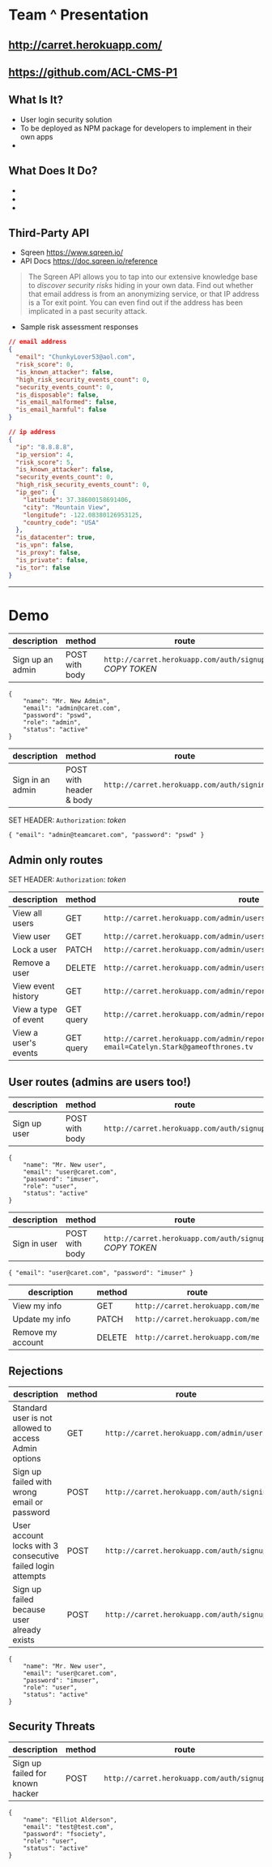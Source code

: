 # Team ^ Presentation

## <http://carret.herokuapp.com/>
## <https://github.com/ACL-CMS-P1>

## What Is It?
* User login security solution
* To be deployed as NPM package for developers to implement in their own apps
* 

## What Does It Do?
* 
* 
* 

## Third-Party API

* Sqreen <https://www.sqreen.io/>
* API Docs <https://doc.sqreen.io/reference>

> The Sqreen API allows you to tap into our extensive knowledge base to *discover security risks* hiding in your own data. Find out whether that email address is from an anonymizing service, or that IP address is a Tor exit point. You can even find out if the address has been implicated in a past security attack.

* Sample risk assessment responses
```json
// email address
{
  "email": "ChunkyLover53@aol.com",
  "risk_score": 0,
  "is_known_attacker": false,
  "high_risk_security_events_count": 0,
  "security_events_count": 0,
  "is_disposable": false,
  "is_email_malformed": false,
  "is_email_harmful": false
}

// ip address
{
  "ip": "8.8.8.8",
  "ip_version": 4,
  "risk_score": 5,
  "is_known_attacker": false,
  "security_events_count": 0,
  "high_risk_security_events_count": 0,
  "ip_geo": {
    "latitude": 37.38600158691406,
    "city": "Mountain View",
    "longitude": -122.08380126953125,
    "country_code": "USA"
  },
  "is_datacenter": true,
  "is_vpn": false,
  "is_proxy": false,
  "is_private": false,
  "is_tor": false
}
```

---

# Demo

description | method | route
--- | --- | ---
Sign up an admin | POST with body | `http://carret.herokuapp.com/auth/signup` _COPY TOKEN_
```
{
    "name": "Mr. New Admin",
    "email": "admin@caret.com",
    "password": "pswd",
    "role": "admin",
    "status": "active"
}
```



description | method | route
--- | --- | ---
Sign in an admin | POST with header & body | `http://carret.herokuapp.com/auth/signin`

SET HEADER: `Authorization`: _token_

```
{ "email": "admin@teamcaret.com", "password": "pswd" }
```



## Admin only routes

SET HEADER: `Authorization`: _token_

description | method | route
--- | --- | ---
View all users | GET | `http://carret.herokuapp.com/admin/users`
View user | GET | `http://carret.herokuapp.com/admin/users/christy@teamcaret.com`
Lock a user | PATCH | `http://carret.herokuapp.com/admin/users/christy@teamcaret.com`
Remove a user | DELETE | `http://carret.herokuapp.com/admin/users/Catelyn.Stark@gameofthrones.tv`
View event history | GET | `http://carret.herokuapp.com/admin/reports/events/`
View a type of event | GET query | `http://carret.herokuapp.com/admin/reports/events?type=login`
View a user's events | GET query | `http://carret.herokuapp.com/admin/reports/events?email=Catelyn.Stark@gameofthrones.tv`



## User routes (admins are users too!)

description | method | route
--- | --- | ---
Sign up user | POST with body | `http://carret.herokuapp.com/auth/signup`
```
{
    "name": "Mr. New user",
    "email": "user@caret.com",
    "password": "imuser",
    "role": "user",
    "status": "active"
}
```

description | method | route
--- | --- | ---
Sign in user | POST with body | `http://carret.herokuapp.com/auth/signup` _COPY TOKEN_

```
{ "email": "user@caret.com", "password": "imuser" }
```

description | method | route
--- | --- | ---
View my info | GET | `http://carret.herokuapp.com/me`
Update my info | PATCH | `http://carret.herokuapp.com/me`
Remove my account | DELETE | `http://carret.herokuapp.com/me`


## Rejections

description | method | route
--- | --- | ---
Standard user is not allowed to access Admin options | GET | `http://carret.herokuapp.com/admin/users`
Sign up failed with wrong email or password | POST | `http://carret.herokuapp.com/auth/signin`
User account locks with 3 consecutive failed login attempts | POST | `http://carret.herokuapp.com/auth/signup`
Sign up failed because user already exists | POST | `http://carret.herokuapp.com/auth/signup`
```
{
    "name": "Mr. New user",
    "email": "user@caret.com",
    "password": "imuser",
    "role": "user",
    "status": "active"
}
```


## Security Threats

description | method | route
--- | --- | ---
Sign up failed for known hacker | POST | `http://carret.herokuapp.com/auth/signup`
```
{
    "name": "Elliot Alderson",
    "email": "test@test.com",
    "password": "fsociety",
    "role": "user",
    "status": "active"
}
```

